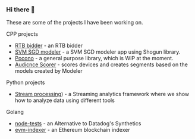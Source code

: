 ### Hi there 👋

These are some of the projects I have been working on. 

CPP projects
- [RTB bidder](https://bitbucket.org/nomadini/bidder/src/master/README.md) - an RTB bidder
- [SVM SGD modeler](https://bitbucket.org/nomadini/modeler/src/master/README.md) - a SVM SGD modeler app using Shogun library.
- [Pocono](https://bitbucket.org/nomadini/pocono/src/master/) - a general purpose library, which is WIP at the moment.
- [Audicnce Scorer](https://bitbucket.org/nomadini/scorer/src/master/README.md) - scores devices and creates segments based on the models created by Modeler


Python projects
- [Stream processing](https://bitbucket.org/nomadini/streamprocessing/src/master/README.md)) -  a Streaming analytics framework where we show how to analyze data using different tools

Golang

- [node-tests](https://bitbucket.org/nomadini/node-test/src/master/) - an Alternative to Datadog's Synthetics
- [evm-indexer](https://bitbucket.org/nomadini/evm-indexer/src/master/README.md) - an Ethereum blockchain indexer

<!--
**taabodim/taabodim** is a ✨ _special_ ✨ repository because its `README.md` (this file) appears on your GitHub profile.

Here are some ideas to get you started:

- 🔭 I’m currently working on ...
- 🌱 I’m currently learning ...
- 👯 I’m looking to collaborate on ...
- 🤔 I’m looking for help with ...
- 💬 Ask me about ...
- 📫 How to reach me: ...
- 😄 Pronouns: ...
- ⚡ Fun fact: ...
-->
